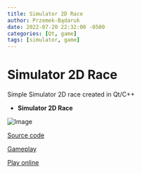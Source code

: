 ```yaml
---
title: Simulator 2D Race
author: Przemek-Bądaruk
date: 2022-07-20 22:32:00 -0500
categories: [Qt, game]
tags: [simulator, game]
---
```


# Simulator 2D Race
Simple Simulator 2D race created in Qt/C++

* **Simulator 2D Race**

![Image](https://user-images.githubusercontent.com/28188300/174646318-f5e754ee-ab78-4272-add7-78ac3a2f987f.png)

[Source code](https://github.com/Przemekkkth/Simulator2DRace_Qt-Cpp)

[Gameplay](https://youtu.be/mS-WKWdCk2A)

[Play online](/assets/games/outrun/index.html)



